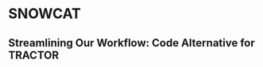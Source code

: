 # SNOWCAT

## <b>S</b>treamli<b>n</b>ing <b>O</b>ur <b>W</b>orkflow: <b>C</b>ode <b>A</b>lternative for <b>T</b>RACTOR


